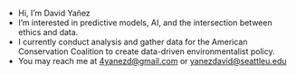 - Hi, I’m David Yañez
- I’m interested in predictive models, AI, and the intersection between ethics and data.
- I currently conduct analysis and gather data for the American Conservation Coalition to create data-driven environmentalist policy.
- You may reach me at 4yanezd@gmail.com or yanezdavid@seattleu.edu
